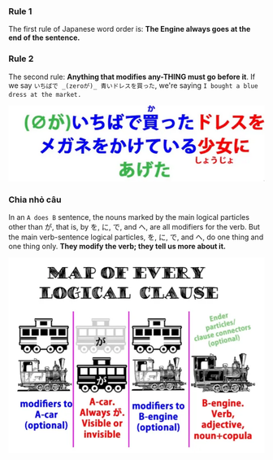 ### Rule 1
The first rule of Japanese word order is: **The Engine always goes at the end of the sentence.**

### Rule 2
The second rule: **Anything that modifies any-THING must go before it**.
If we say `いちばで _(zeroが)_ 青いドレスを買った`, we're saying `I bought a blue dress at the market.`

![Pasted image 20250608090608.png](img/Pasted%20image%2020250608090608.png)

### Chia nhỏ câu
In an `A does B` sentence, the nouns marked by the main logical particles other than が, that is, by を, に, で, and へ, are all modifiers for the verb.
But the main verb-sentence logical particles, を, に, で, and へ, do one thing and one thing only. **They modify the verb; they tell us more about it.**

![Pasted image 20250608091538.png](img/Pasted%20image%2020250608091538.png)